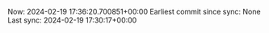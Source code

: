 Now: 2024-02-19 17:36:20.700851+00:00 Earliest commit since sync: None Last sync: 2024-02-19 17:30:17+00:00
